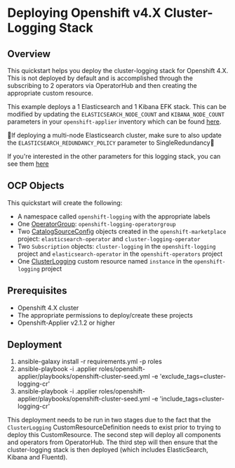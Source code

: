# Deploying Openshift v4.X Cluster-Logging Stack

## Overview

This quickstart helps you deploy the cluster-logging stack for Openshift 4.X. This is not deployed by default and is accomplished through the subscribing to 2 operators via OperatorHub and then creating the appropriate custom resource.

This example deploys a 1 Elasticsearch and 1 Kibana EFK stack. This can be modified by updating the `ELASTICSEARCH_NODE_COUNT` and `KIBANA_NODE_COUNT` parameters in your `openshift-applier` inventory which can be found [here](.applier/group_vars/seed-hosts.yml).

🚨If deploying a multi-node Elasticsearch cluster, make sure to also update the `ELASTICSEARCH_REDUNDANCY_POLICY` parameter to SingleRedundancy🚨

If you're interested in the other parameters for this logging stack, you can see them [here](.openshift/templates/README.md)

## OCP Objects

This quickstart will create the following:

- A namespace called `openshift-logging` with the appropriate labels
- One [OperatorGroup](https://docs.openshift.com/container-platform/4.1/applications/operators/olm-understanding-olm.html#olm-operatorgroups_olm-understanding-olm): `openshift-logging-operatorgroup`
- Two [CatalogSourceConfig](https://docs.openshift.com/container-platform/4.1/applications/operators/olm-understanding-operatorhub.html#olm-operatorhub-arch-catalogsourceconfig_olm-understanding-operatorhub) objects created in the `openshift-marketplace` project: `elasticsearch-operator` and `cluster-logging-operator`
- Two `Subscription` objects: `cluster-logging` in the `openshift-logging` project and `elasticsearch-operator` in the `openshift-operators` project
- One [ClusterLogging](https://docs.openshift.com/container-platform/4.1/logging/efk-logging-deploying.html#additional-resources) custom resource named `instance` in the `openshift-logging` project

## Prerequisites

- Openshift 4.X cluster
- The appropriate permissions to deploy/create these projects
- Openshift-Applier v2.1.2 or higher

## Deployment

1. ansible-galaxy install -r requirements.yml -p roles
1. ansible-playbook -i .applier roles/openshift-applier/playbooks/openshift-cluster-seed.yml -e 'exclude_tags=cluster-logging-cr'
1. ansible-playbook -i .applier roles/openshift-applier/playbooks/openshift-cluster-seed.yml -e 'include_tags=cluster-logging-cr'

This deployment needs to be run in two stages due to the fact that the `ClusterLogging` CustomResourceDefinition needs to exist prior to trying to deploy this CustomResource. The second step will deploy all components and operators from OperatorHub. The third step will then ensure that the cluster-logging stack is then deployed (which includes ElasticSearch, Kibana and Fluentd).


